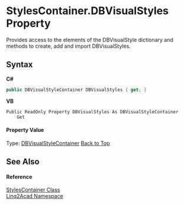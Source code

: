 # StylesContainer.DBVisualStyles Property 
 

Provides access to the elements of the DBVisualStyle dictionary and methods to create, add and import DBVisualStyles.

## Syntax

**C#**<br />
``` C#
public DBVisualStyleContainer DBVisualStyles { get; }
```

**VB**<br />
``` VB
Public ReadOnly Property DBVisualStyles As DBVisualStyleContainer
	Get
```


#### Property Value
Type: <a href="T_Linq2Acad_DBVisualStyleContainer.md#DBVisualStyleContainer-Class">DBVisualStyleContainer</a>
<a href="#StylesContainerDBVisualStyles-Property">Back to Top</a>

## See Also


#### Reference
<a href="T_Linq2Acad_StylesContainer.md#StylesContainer-Class">StylesContainer Class</a><br /><a href="N_Linq2Acad.md#Linq2Acad-Namespace">Linq2Acad Namespace</a><br />

